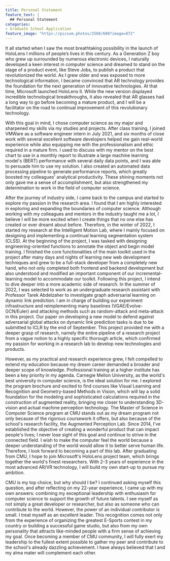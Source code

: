 ```yaml
---
title: Personal Statement
feature_text: |
  ## Personal Statement
categories:
- Graduate School Application
feature_image: "https://picsum.photos/2560/600?image=872"
---
```


It all started when I saw the most breathtaking possibility in the launch of HoloLens I millions of people’s lives in this century. As a Generation Z boy who grew up surrounded by numerous electronic devices, I naturally developed a keen interest in computer science and dreamed to stand on the stage of a product event, like Steve Jobs, to publish a product that revolutionized the world. As I grew older and was exposed to more technological information, I became convinced that AR technology provides the foundation for the next generation of innovative technologies. At that time, Microsoft launched HoloLens II. While the new version displayed incredible technological breakthroughs, it also revealed that AR glasses had a long way to go before becoming a mature product, and I will be a facilitator on the road to continual improvement of this revolutionary technology.

With this goal in mind, I chose computer science as my major and sharpened my skills via my studies and projects. After class training, I joined VMWare as a software engineer intern in July 2021, and six months of close work with several excellent software developers helped me gain real-world experience while also equipping me with the professionalism and ethic required in a mature firm. I used to discuss with my mentor on the best chart to use in a monthly report to illustrate a large machine learning model's (BERT) performance with several daily data points, and I was able to persuade him to use my solution. I also created an automated data processing pipeline to generate performance reports, which greatly boosted my colleagues' analytical productivity. These shining moments not only gave me a sense of accomplishment, but also strengthened my determination to work in the field of computer science.

After the journey of industry side, I came back to the campus and started to explore my passion in the research area. I found that I am highly interested in exploring and expanding the boundaries of computer science. Although working with my colleagues and mentors in the industry taught me a lot, I believe I will be more excited when I create things that no one else has created or ever dreamt about before. Therefore, in the winter of 2022, I started my research at the Intelligent Motion Lab, where I mainly focused on designing and implementing a continual learning segmentation system (CLSS). At the beginning of the project, I was tasked with designing engineering-oriented functions to annotate the object and begin model training. I finished the core functionalities of the main toolkit used in the project after many days and nights of learning new web development techniques and grew to be a full-stack developer from a completely new hand, who not only completed both frontend and backend development but also understood and modified an important component of our incremental-learning model to accommodate our toolkit. Following this project, I intend to dive deeper into a more academic side of research. In the summer of 2022, I was selected to work as an undergraduate research assistant with Professor Tarek Abdelzaher to investigate graph adversarial learning on dynamic link prediction. I am in charge of building our experiment infrastructure and reimplementing many baselines (VGAE/Evolve-GCN/Euler) and attacking methods such as random-attack and meta-attack in this project. Our paper on developing a new model to defend against adversarial global attacks on dynamic link prediction tasks is due to be submitted to ICLR by the end of September. This project provided me with a deeper grasp of research, namely the entire pipeline of a research project from a vague notion to a highly specific thorough article, which confirmed my passion for working in a research lab to develop new technologies and products.

However, as my practical and research experience grew, I felt compelled to extend my education because my dream career demanded a broader and deeper scope of knowledge.  Professional training at a higher institute has been a key priority in my agenda. Carnegie Mellon University, as the world's best university in computer science, is the ideal solution for me. I explored the program brochure and excited to find courses like Visual Learning and Recognition and Geometry-based Methods in Vision, which will lay a solid foundation for the modeling and sophisticated calculations required in the construction of augmented reality, bringing me closer to understanding 3D-vision and actual machine perception technology. The Master of Science in Computer Science program at CMU stands out as my dream program not only because of the rigorous coursework it offers, but also because of the school's research facility, the Augmented Perception Lab. Since 2014, I've established the objective of creating a wonderful product that can impact people's lives; I never lose sight of this goal and continue to strive in the connected field. I wish to make the computer feel the world because a deeper understanding of the world would allow it to better serve human life. Therefore, I look forward to becoming a part of this lab. After graduating from CMU, I hope to join Microsoft's HoloLens project team, which brings together the world's finest researchers. With 2-3 years of experience in the most advanced AR/VR technology, I will build my own start-up to pursue my ambition.

CMU is my top choice, but why should I be? I continued asking myself this question, and after reflecting on my 22-year experience, I came up with my own answers: combining my exceptional leadership with enthusiasm for computer science to support the growth of future talents. I see myself as not simply a great developer or researcher, but also as someone who can contribute to the world. However, the power of an individual contributor is small. I treat myself as an excellent leader. This recognition comes not only from the experience of organizing the greatest E-Sports contest in my country or building a successful game studio, but also from my own personality that attracts like-minded people with a firm sense of achieving my goal. Once becoming a member of CMU community, I will fully exert my leadership to the fullest extent possible to gather my peer and contribute to the school's already dazzling achievement. I have always believed that I and my alma mater will complement each other.

